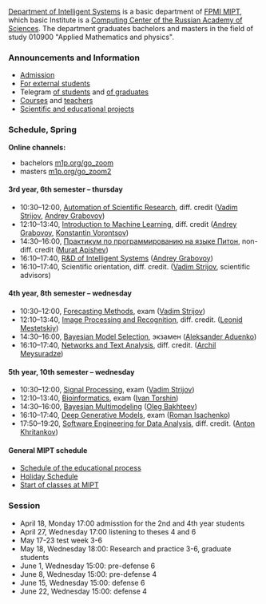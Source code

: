 [Department of Intelligent Systems](https://intelligent-systems-phystech.github.io/ru/about/) is a basic department of [FPMI MIPT](https://fpmi.mipt.ru/master/), which basic Institute is a [Computing Center of the Russian Academy of Sciences](https://www.frccsc.ru/).  The department graduates bachelors and masters in the field of study 010900 "Applied Mathematics and physics".

### Announcements and Information
- [Admission](https://intelligent-systems-phystech.github.io/admission/)
- [For external students](https://intelligent-systems-phystech.github.io/admission/)
- Telegram [of students](https://t.me/IS_MIPT) and [of graduates](https://t.me/+BpMhAW-gWlM5OThi)
- [Courses](https://intelligent-systems-phystech.github.io/course/) and [teachers](https://intelligent-systems-phystech.github.io/people/)
- [Scientific and educational projects](https://m1p.org)

### Schedule, Spring
**Online channels:** 
* bachelors [m1p.org/go_zoom](https://m1p.org/go_zoom)
* masters [m1p.org/go_zoom2](https://m1p.org/go_zoom2)

#### 3rd year, 6th semester – thursday
* 10:30–12:00,	[Automation of Scientific Research](https://intelligent-systems-phystech.github.io/course/automation_scientific_research/index.html), diff. credit ([Vadim Strijov](https://intelligent-systems-phystech.github.io/people/strijov_vv/index.html), [Andrey Grabovoy](https://intelligent-systems-phystech.github.io/people/grabovoy_av/index.html))
* 12:10–13:40,	[Introduction to Machine Learning](https://intelligent-systems-phystech.github.io/course/introduction_machine_learning/index.html), diff. credit ([Andrey Grabovoy](https://intelligent-systems-phystech.github.io/people/grabovoy_av/index.html), [Konstantin Vorontsov](https://intelligent-systems-phystech.github.io/people/vorontsov_kv/index.html))
* 14:30–16:00,	[Практикум по программированию на языке Питон](https://github.com/MelLain/mipt-python), non-diff. credit ([Murat Apishev](people/apishev_ma/index.html))
* 16:10–17:40,	[R&D of Intelligent Systems](https://intelligent-systems-phystech.github.io/ru/course/rnd_in_ai/index.html) ([Andrey Grabovoy](people/grabovoy_av/index.html))
* 16:10–17:40,	Scientific orientation, diff. credit. ([Vadim Strijov](https://intelligent-systems-phystech.github.io/people/strijov_vv/index.html), scientific advisors)

#### 4th year, 8th semester – wednesday

* 10:30–12:00,	[Forecasting Methods](https://intelligent-systems-phystech.github.io/course/forecasting_methods/index.html), exam ([Vadim Strijov](https://intelligent-systems-phystech.github.io/people/strijov_vv/index.html))
* 12:10–13:40,	[Image Processing and Recognition](https://intelligent-systems-phystech.github.io/course/image_processing_recognition/index.html), diff. credit. ([Leonid Mestetskiy](https://intelligent-systems-phystech.github.io/people/mestetskiy_lm/index.html))
* 14:30–16:00,	[Bayesian Model Selection](https://intelligent-systems-phystech.github.io/course/bayesian_model_selection/index.html), экзамен ([Aleksander Aduenko](https://intelligent-systems-phystech.github.io/people/aduenko_aa/index.html))
* 16:10–17:40, [Networks and Text Analysis](https://intelligent-systems-phystech.github.io/course/networks_text_analysis/index.html), diff. credit. ([Archil Meysuradze](https://intelligent-systems-phystech.github.io/people/meysuradze_ai/index.html))

#### 5th year, 10th semester – wednesday

* 10:30–12:00, [Signal Processing](https://intelligent-systems-phystech.github.io/course/signal_processing/index.html), exam ([Vadim Strijov](https://intelligent-systems-phystech.github.io/people/strijov_vv/index.html))
* 12:10–13:40,	[Bioinformatics](https://intelligent-systems-phystech.github.io/course/bioinformatics/index.html), exam ([Ivan Torshin](https://intelligent-systems-phystech.github.io/people/torshin_iy/index.html))
* 14:30–16:00, [Bayesian Multimodeling](https://intelligent-systems-phystech.github.io/course/bayesian_multimodeling/index.html) ([Oleg Bakhteev](https://intelligent-systems-phystech.github.io/people/bakhteev_oy/index.html))
* 16:10–17:40,	[Deep Generative Models](https://intelligent-systems-phystech.github.io/course/deep_generative_models/index.html), exam ([Roman Isachenko](https://intelligent-systems-phystech.github.io/people/isachenko_rv/index.html))
* 17:50–19:20, [Software Engineering for Data Analysis](https://intelligent-systems-phystech.github.io/course/software_engineering_data_analysis/index.html), diff. credit. ([Anton Khritankov](https://intelligent-systems-phystech.github.io/people/khritankov_as/index.html)) 

#### General MIPT schedule
* [Schedule of the educational process](https://mipt.ru/about/departments/uchebniy/schedule/study/)
* [Holiday Schedule](https://mipt.ru/about/departments/uchebniy/schedule/study/)
* [Start of classes at MIPT](https://mipt.ru/about/departments/uchebniy/schedule/study/)

### Session
* April 18, Monday 17:00 admisstion for the 2nd and 4th year students 
* April 27, Wednesday 17:00 listening to theses 4 and 6
* May 17-23 test week 3-6
* May 18, Wednesday 18:00: Research and practice 3-6, graduate students
* June 1, Wednesday 15:00: pre-defense 6
* June 8, Wednesday 15:00: pre-defense 4
* June 15, Wednesday 15:00: defense 6
* June 22, Wednesday 15:00: defense 4
